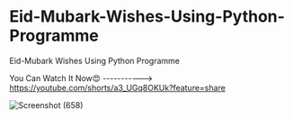 # Eid-Mubark-Wishes-Using-Python-Programme
Eid-Mubark Wishes Using Python Programme

You Can Watch It Now😍 ----------->  https://youtube.com/shorts/a3_UGq8OKUk?feature=share

![Screenshot (658)](https://user-images.githubusercontent.com/87580847/233827445-ac451fcb-8852-4e5b-b7f6-ce00df63dd0b.png)
